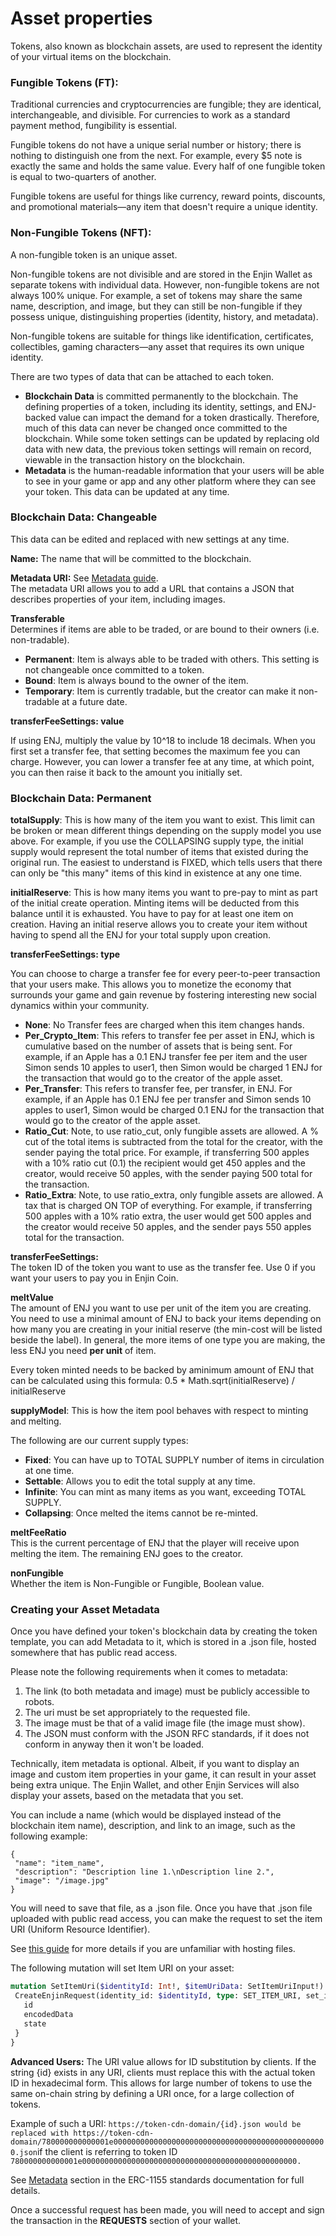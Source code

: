 # Asset properties

Tokens, also known as blockchain assets, are used to represent the identity of your virtual items on the blockchain.

### Fungible Tokens \(FT\):

Traditional currencies and cryptocurrencies are fungible; they are identical, interchangeable, and divisible. For currencies to work as a standard payment method, fungibility is essential.

Fungible tokens do not have a unique serial number or history; there is nothing to distinguish one from the next. For example, every $5 note is exactly the same and holds the same value. Every half of one fungible token is equal to two-quarters of another.

Fungible tokens are useful for things like currency, reward points, discounts, and promotional materials—any item that doesn't require a unique identity.

### Non-Fungible Tokens \(NFT\):

A non-fungible token is an unique asset.

Non-fungible tokens are not divisible and are stored in the Enjin Wallet as separate tokens with individual data. However, non-fungible tokens are not always 100% unique. For example, a set of tokens may share the same name, description, and image, but they can still be non-fungible if they possess unique, distinguishing properties \(identity, history, and metadata\).

Non-fungible tokens are suitable for things like identification, certificates, collectibles, gaming characters—any asset that requires its own unique identity.

There are two types of data that can be attached to each token.

* **Blockchain Data** is committed permanently to the blockchain. The defining properties of a token, including its identity, settings, and ENJ-backed value can impact the demand for a token drastically. Therefore, much of this data can never be changed once committed to the blockchain. While some token settings can be updated by replacing old data with new data, the previous token settings will remain on record, viewable in the transaction history on the blockchain.
* **Metadata** is the human-readable information that your users will be able to see in your game or app and any other platform where they can see your token. This data can be updated at any time.

### Blockchain Data: Changeable

This data can be edited and replaced with new settings at any time.

**Name:** The name that will be committed to the blockchain.

**Metadata URI:** See [Metadata guide](../metadata-guide/).  
The metadata URI allows you to add a URL that contains a JSON that describes properties of your item, including images.

**Transferable**  
Determines if items are able to be traded, or are bound to their owners \(i.e. non-tradable\).

* **Permanent**: Item is always able to be traded with others. This setting is not changeable once committed to a token.
* **Bound**: Item is always bound to the owner of the item.
* **Temporary**: Item is currently tradable, but the creator can make it non-tradable at a future date.

**transferFeeSettings: value**

If using ENJ, multiply the value by 10^18 to include 18 decimals. When you first set a transfer fee, that setting becomes the maximum fee you can charge. However, you can lower a transfer fee at any time, at which point, you can then raise it back to the amount you initially set.

### Blockchain Data: Permanent

**totalSupply**: This is how many of the item you want to exist. This limit can be broken or mean different things depending on the supply model you use above. For example, if you use the COLLAPSING supply type, the initial supply would represent the total number of items that existed during the original run. The easiest to understand is FIXED, which tells users that there can only be "this many" items of this kind in existence at any one time.

**initialReserve**: This is how many items you want to pre-pay to mint as part of the initial create operation. Minting items will be deducted from this balance until it is exhausted. You have to pay for at least one item on creation. Having an initial reserve allows you to create your item without having to spend all the ENJ for your total supply upon creation.

**transferFeeSettings: type**

You can choose to charge a transfer fee for every peer-to-peer transaction that your users make. This allows you to monetize the economy that surrounds your game and gain revenue by fostering interesting new social dynamics within your community.

* **None**: No Transfer fees are charged when this item changes hands.
* **Per\_Crypto\_Item**: This refers to transfer fee per asset in ENJ, which is cumulative based on the number of assets that is being sent. For example, if an Apple has a 0.1 ENJ transfer fee per item and the user Simon sends 10 apples to user1, then Simon would be charged 1 ENJ for the transaction that would go to the creator of the apple asset.
* **Per\_Transfer**: This refers to transfer fee, per transfer, in ENJ. For example, if an Apple has 0.1 ENJ fee per transfer and Simon sends 10 apples to user1, Simon would be charged 0.1 ENJ for the transaction that would go to the creator of the apple asset.
* **Ratio\_Cut**: Note, to use ratio\_cut, only fungible assets are allowed. A % cut of the total items is subtracted from the total for the creator, with the sender paying the total price. For example, if transferring 500 apples with a 10% ratio cut \(0.1\) the recipient would get 450 apples and the creator, would receive 50 apples, with the sender paying 500 total for the transaction.
* **Ratio\_Extra**: Note, to use ratio\_extra, only fungible assets are allowed. A tax that is charged ON TOP of everything. For example, if transferring 500 apples with a 10% ratio extra, the user would get 500 apples and the creator would receive 50 apples, and the sender pays 550 apples total for the transaction.

**transferFeeSettings:**  
The token ID of the token you want to use as the transfer fee. Use 0 if you want your users to pay you in Enjin Coin.

**meltValue**  
The amount of ENJ you want to use per unit of the item you are creating. You need to use a minimal amount of ENJ to back your items depending on how many you are creating in your initial reserve \(the min-cost will be listed beside the label\). In general, the more items of one type you are making, the less ENJ you need **per unit** of item.

Every token minted needs to be backed by aminimum amount of ENJ that can be calculated using this formula: 0.5 \* Math.sqrt\(initialReserve\) / initialReserve

**supplyModel**: This is how the item pool behaves with respect to minting and melting.

The following are our current supply types:

* **Fixed**: You can have up to TOTAL SUPPLY number of items in circulation at one time.
* **Settable**: Allows you to edit the total supply at any time.
* **Infinite**: You can mint as many items as you want, exceeding TOTAL SUPPLY.
* **Collapsing**: Once melted the items cannot be re-minted.

**meltFeeRatio**  
This is the current percentage of ENJ that the player will receive upon melting the item. The remaining ENJ goes to the creator.

**nonFungible**  
Whether the item is Non-Fungible or Fungible, Boolean value.

### Creating your Asset Metadata

Once you have defined your token's blockchain data by creating the token template, you can add Metadata to it, which is stored in a .json file, hosted somewhere that has public read access.

Please note the following requirements when it comes to metadata:

1. The link \(to both metadata and image\) must be publicly accessible to robots.
2. The uri must be set appropriately to the requested file.
3. The image must be that of a valid image file \(the image must show\).
4. The JSON must conform with the JSON RFC standards, if it does not conform in anyway then it won't be loaded.

Technically, item metadata is optional. Albeit, if you want to display an image and custom item properties in your game, it can result in your asset being extra unique. The Enjin Wallet, and other Enjin Services will also display your assets, based on the metadata that you set.

You can include a name \(which would be displayed instead of the blockchain item name\), description, and link to an image, such as the following example:

```text
{
 "name": "item_name",
 "description": "Description line 1.\nDescription line 2.",
 "image": "/image.jpg"
}
```

You will need to save that file, as a .json file. Once you have that .json file uploaded with public read access, you can make the request to set the item URI \(Uniform Resource Identifier\).

See [this guide](../metadata-guide/) for more details if you are unfamiliar with hosting files.

The following mutation will set Item URI on your asset:

```graphql
mutation SetItemUri($identityId: Int!, $itemUriData: SetItemUriInput!) {
 CreateEnjinRequest(identity_id: $identityId, type: SET_ITEM_URI, set_item_uri_data: $itemUriData) {
   id
   encodedData
   state
 }
}
```

**Advanced Users:** The URI value allows for ID substitution by clients. If the string {id} exists in any URI, clients must replace this with the actual token ID in hexadecimal form. This allows for large number of tokens to use the same on-chain string by defining a URI once, for a large collection of tokens.

Example of such a URI: `https://token-cdn-domain/{id}.json would be replaced with https://token-cdn-domain/780000000000001e000000000000000000000000000000000000000000000000.json`if the client is referring to token ID `780000000000001e000000000000000000000000000000000000000000000000.`

See [Metadata](https://github.com/ethereum/EIPs/blob/master/EIPS/eip-1155.md#metadata) section in the ERC-1155 standards documentation for full details.

Once a successful request has been made, you will need to accept and sign the transaction in the **REQUESTS** section of your wallet.

